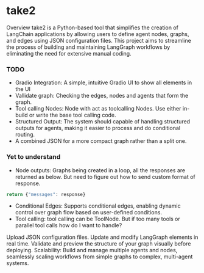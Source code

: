 # take2

Overview
take2 is a Python-based tool that simplifies the creation of LangChain applications by allowing users to define agent nodes, graphs, and edges using JSON configuration files. This project aims to streamline the process of building and maintaining LangGraph workflows by eliminating the need for extensive manual coding.

### TODO
 - Gradio Integration: A simple, intuitive Gradio UI to show all elements in the UI
 - Vallidate graph: Checking the edges, nodes and agents that form the graph.
 - Tool calling Nodes: Node with act as toolcalling Nodes. Use either in-build or write the base tool calling code.
 - Structured Output: The system should capable of handling structured outputs for agents, making it easier to process and do conditional routing.
 - A combined JSON for a more compact graph rather than a split one.

### Yet to understand
 - Node outputs: Graphs being created in a loop, all the responses are returned as below. But need to figure out how to send custom format of response.
```python
return {"messages": response}
```
 - Conditional Edges: Supports conditional edges, enabling dynamic control over graph flow based on user-defined conditions.
 - Tool calling: tool calling can be ToolNode. But if too many tools or parallel tool calls how do I want to handle?

Upload JSON configuration files.
Update and modify LangGraph elements in real time.
Validate and preview the structure of your graph visually before deploying.
Scalability: Build and manage multiple agents and nodes, seamlessly scaling workflows from simple graphs to complex, multi-agent systems.
